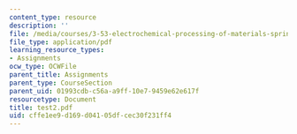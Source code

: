 ```yaml
---
content_type: resource
description: ''
file: /media/courses/3-53-electrochemical-processing-of-materials-spring-2001/cffe1ee9d169d04105dfcec30f231ff4_test2.pdf
file_type: application/pdf
learning_resource_types:
- Assignments
ocw_type: OCWFile
parent_title: Assignments
parent_type: CourseSection
parent_uid: 01993cdb-c56a-a9ff-10e7-9459e62e617f
resourcetype: Document
title: test2.pdf
uid: cffe1ee9-d169-d041-05df-cec30f231ff4
---
```

